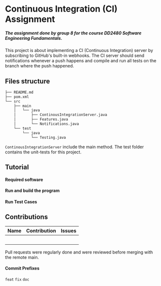 # Continuous Integration (CI) Assignment
##### The assignment done by group 8 for the course DD2480 Software Engineering Fundamentals.
This project is about implementing a CI (Continuous Integration) server by subscribing to GitHub's built-in webhooks. The CI server should send notifications whenever a push happens and compile and run all tests on the branch where the push happened.

## Files structure
```bash
├── README.md
├── pom.xml
└── src
    ├── main
    │   └── java
    │       ├── ContinousIntegrationServer.java
    │       ├── Features.java
    │       └── Notifications.java
    └── test
        └── java
            └── Testing.java
```
`ContinousIntegrationServer` include the main method.
The test folder contains the unit-tests for this project.

## Tutorial

#### Required software

#### Run and build the program

#### Run Test Cases

## Contributions
|  Name | Contribution | Issues |
|:-------|:--------|:--------|
| | | |
| | | |
| | | |
| | | |
| | | |

Pull requests were regularly done and were reviewed before merging with the remote main.

#### Commit Prefixes
`feat`
`fix`
`doc`
